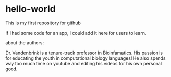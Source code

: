 # hello-world
This is my first repository for github 

If I had some code for an app, I could add it here for users to learn.

about the authors: 

Dr. Vandenbrink is a tenure-track professor in Bioinfamatics. His passion is for educating the youth in computational biology languages! He also spends way too much time on youtube and editing his videos for his own personal good.
